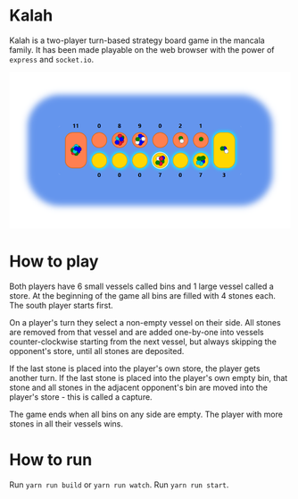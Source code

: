 # Kalah
Kalah is a two-player turn-based strategy board game in the mancala family. It has been made playable on the web browser with the power of `express` and `socket.io`.

![Kalah gameplay](preview.png)

# How to play
Both players have 6 small vessels called bins and 1 large vessel called a store. At the beginning of the game all bins are filled with 4 stones each. The south player starts first.

On a player's turn they select a non-empty vessel on their side. All stones are removed from that vessel and are added one-by-one into vessels counter-clockwise starting from the next vessel, but always skipping the opponent's store, until all stones are deposited.

If the last stone is placed into the player's own store, the player gets another turn. If the last stone is placed into the player's own empty bin, that stone and all stones in the adjacent opponent's bin are moved into the player's store - this is called a capture.

The game ends when all bins on any side are empty. The player with more stones in all their vessels wins.

# How to run
Run `yarn run build` or `yarn run watch`.
Run `yarn run start`.
